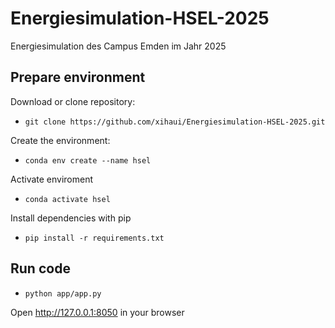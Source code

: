 # Energiesimulation-HSEL-2025
 Energiesimulation des Campus Emden im Jahr 2025

## Prepare environment
Download or clone repository:

- `git clone https://github.com/xihaui/Energiesimulation-HSEL-2025.git`

Create the environment:

- `conda env create --name hsel`

Activate enviroment

- `conda activate hsel`

Install dependencies with pip

- `pip install -r requirements.txt`

## Run code

- `python app/app.py`

Open http://127.0.0.1:8050 in your browser